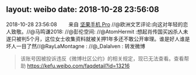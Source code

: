 layout: weibo
date: 2018-10-28 23:56:08
---
2018-10-28 23:56:08  &nbsp;&nbsp;&nbsp;&nbsp;&nbsp;&nbsp; 来自 <a href="http://app.weibo.com/t/feed/Z4AgP" rel="nofollow">坚果手机 Pro</a>
//@欧洲文艺评论:向这对年轻的恋人致敬。//@马鸣谦2018: //@彭伦空间: //@AtomHermit :想起肖传国买凶杀人未遂只被判5个月，这位女士收集资料就被关押1年多还不敢公开审理。谁是好人谁是坏人一目了然//@RayLaMontagne : //@_Dalalven : 转发微博
>  该账号因被投诉违反《微博社区公约》的相关规定，现已无法查看。查看帮助 https://kefu.weibo.com/faqdetail?id=13216
